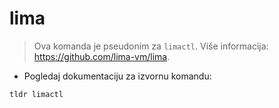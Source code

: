 # lima

> Ova komanda je pseudonim za `limactl`.
> Više informacija: <https://github.com/lima-vm/lima>.

- Pogledaj dokumentaciju za izvornu komandu:

`tldr limactl`
